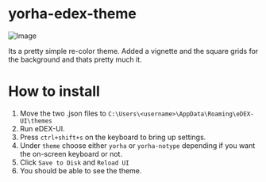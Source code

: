 # yorha-edex-theme
![Image](https://i.imgur.com/gWbUnp9.png)

Its a pretty simple re-color theme. Added a vignette and the square grids for the background and thats pretty much it.

# How to install

1. Move the two .json files to `C:\Users\<username>\AppData\Roaming\eDEX-UI\themes`
2. Run eDEX-UI.
3. Press `ctrl+shift+s` on the keyboard to bring up settings.
4. Under `theme` choose either `yorha` or `yorha-notype` depending if you want the on-screen keyboard or not.
5. Click `Save to Disk` and `Reload UI`
6. You should be able to see the theme.

